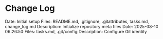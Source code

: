 # Change Log

Date: Initial setup
Files: README.md, .gitignore, .gitattributes, tasks.md, change_log.md
Description: Initialize repository meta files
Date: 2025-08-10 06:26:50
Files: tasks.md, .git/config
Description: Configure Git identity


